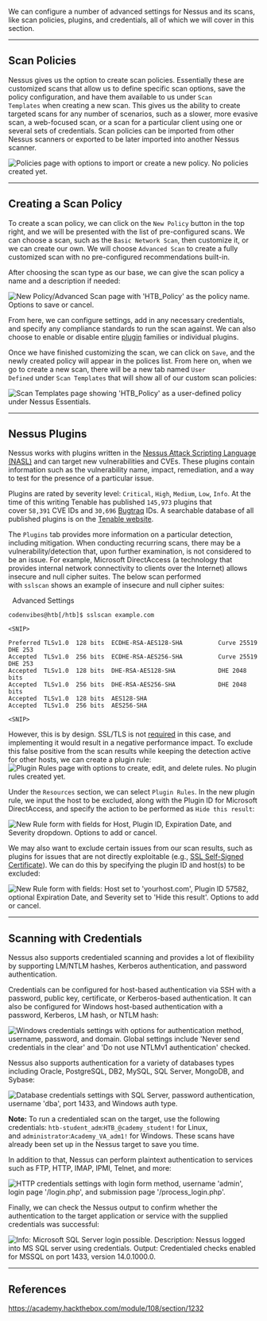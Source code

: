 We can configure a number of advanced settings for Nessus and its scans, like scan policies, plugins, and credentials, all of which we will cover in this section.

---

## Scan Policies

Nessus gives us the option to create scan policies. Essentially these are customized scans that allow us to define specific scan options, save the policy configuration, and have them available to us under `Scan Templates` when creating a new scan. This gives us the ability to create targeted scans for any number of scenarios, such as a slower, more evasive scan, a web-focused scan, or a scan for a particular client using one or several sets of credentials. Scan policies can be imported from other Nessus scanners or exported to be later imported into another Nessus scanner.

![Policies page with options to import or create a new policy. No policies created yet.](https://academy.hackthebox.com/storage/modules/108/nessus/nessus_policies.png)

---

## Creating a Scan Policy

To create a scan policy, we can click on the `New Policy` button in the top right, and we will be presented with the list of pre-configured scans. We can choose a scan, such as the `Basic Network Scan`, then customize it, or we can create our own. We will choose `Advanced Scan` to create a fully customized scan with no pre-configured recommendations built-in.

After choosing the scan type as our base, we can give the scan policy a name and a description if needed: 

![New Policy/Advanced Scan page with 'HTB_Policy' as the policy name. Options to save or cancel.](https://academy.hackthebox.com/storage/modules/108/nessus/policy.png)

From here, we can configure settings, add in any necessary credentials, and specify any compliance standards to run the scan against. We can also choose to enable or disable entire [plugin](https://docs.tenable.com/nessus/Content/Plugins.htm) families or individual plugins.

Once we have finished customizing the scan, we can click on `Save`, and the newly created policy will appear in the polices list. From here on, when we go to create a new scan, there will be a new tab named `User Defined` under `Scan Templates` that will show all of our custom scan policies: 

![Scan Templates page showing 'HTB_Policy' as a user-defined policy under Nessus Essentials.](https://academy.hackthebox.com/storage/modules/108/nessus/htb_policydefined.png)

---

## Nessus Plugins

Nessus works with plugins written in the [Nessus Attack Scripting Language (NASL)](https://en.wikipedia.org/wiki/Nessus_Attack_Scripting_Language) and can target new vulnerabilities and CVEs. These plugins contain information such as the vulnerability name, impact, remediation, and a way to test for the presence of a particular issue.

Plugins are rated by severity level: `Critical`, `High`, `Medium`, `Low`, `Info`. At the time of this writing Tenable has published `145,973` plugins that cover `58,391` CVE IDs and `30,696` [Bugtraq](https://en.wikipedia.org/wiki/Bugtraq) IDs. A searchable database of all published plugins is on the [Tenable website](https://www.tenable.com/plugins).

The `Plugins` tab provides more information on a particular detection, including mitigation. When conducting recurring scans, there may be a vulnerability/detection that, upon further examination, is not considered to be an issue. For example, Microsoft DirectAccess (a technology that provides internal network connectivity to clients over the Internet) allows insecure and null cipher suites. The below scan performed with `sslscan` shows an example of insecure and null cipher suites:

  Advanced Settings

```shell-session
codenvibes@htb[/htb]$ sslscan example.com

<SNIP>

Preferred TLSv1.0  128 bits  ECDHE-RSA-AES128-SHA          Curve 25519 DHE 253
Accepted  TLSv1.0  256 bits  ECDHE-RSA-AES256-SHA          Curve 25519 DHE 253
Accepted  TLSv1.0  128 bits  DHE-RSA-AES128-SHA            DHE 2048 bits
Accepted  TLSv1.0  256 bits  DHE-RSA-AES256-SHA            DHE 2048 bits
Accepted  TLSv1.0  128 bits  AES128-SHA                   
Accepted  TLSv1.0  256 bits  AES256-SHA                   

<SNIP>
```

However, this is by design. SSL/TLS is not [required](https://directaccess.richardhicks.com/2014/09/23/directaccess-ip-https-ssl-and-tls-insecure-cipher-suites/) in this case, and implementing it would result in a negative performance impact. To exclude this false positive from the scan results while keeping the detection active for other hosts, we can create a plugin rule: ![Plugin Rules page with options to create, edit, and delete rules. No plugin rules created yet.](https://academy.hackthebox.com/storage/modules/108/nessus/plugin_rules.png)

Under the `Resources` section, we can select `Plugin Rules`. In the new plugin rule, we input the host to be excluded, along with the Plugin ID for Microsoft DirectAccess, and specify the action to be performed as `Hide this result`: 

![New Rule form with fields for Host, Plugin ID, Expiration Date, and Severity dropdown. Options to add or cancel.](https://academy.hackthebox.com/storage/modules/108/nessus/new-rule.png)

We may also want to exclude certain issues from our scan results, such as plugins for issues that are not directly exploitable (e.g., [SSL Self-Signed Certificate](https://www.tenable.com/plugins/nessus/57582)). We can do this by specifying the plugin ID and host(s) to be excluded: 

![New Rule form with fields: Host set to 'yourhost.com', Plugin ID 57582, optional Expiration Date, and Severity set to 'Hide this result'. Options to add or cancel.](https://academy.hackthebox.com/storage/modules/108/nessus/plugins2.png)

---

## Scanning with Credentials

Nessus also supports credentialed scanning and provides a lot of flexibility by supporting LM/NTLM hashes, Kerberos authentication, and password authentication.

Credentials can be configured for host-based authentication via SSH with a password, public key, certificate, or Kerberos-based authentication. It can also be configured for Windows host-based authentication with a password, Kerberos, LM hash, or NTLM hash: 

![Windows credentials settings with options for authentication method, username, password, and domain. Global settings include 'Never send credentials in the clear' and 'Do not use NTLMv1 authentication' checked.](https://academy.hackthebox.com/storage/modules/108/nessus/creds.png)

Nessus also supports authentication for a variety of databases types including Oracle, PostgreSQL, DB2, MySQL, SQL Server, MongoDB, and Sybase: 

![Database credentials settings with SQL Server, password authentication, username 'dba', port 1433, and Windows auth type.](https://academy.hackthebox.com/storage/modules/108/nessus/db_creds.png)

**Note:** To run a credentialed scan on the target, use the following credentials: `htb-student_adm`:`HTB_@cademy_student!` for Linux, and `administrator`:`Academy_VA_adm1!` for Windows. These scans have already been set up in the Nessus target to save you time.

In addition to that, Nessus can perform plaintext authentication to services such as FTP, HTTP, IMAP, IPMI, Telnet, and more: 

![HTTP credentials settings with login form method, username 'admin', login page '/login.php', and submission page '/process_login.php'.](https://academy.hackthebox.com/storage/modules/108/nessus/plaintext_auth.png)

Finally, we can check the Nessus output to confirm whether the authentication to the target application or service with the supplied credentials was successful: 

![Info: Microsoft SQL Server login possible. Description: Nessus logged into MS SQL server using credentials. Output: Credentialed checks enabled for MSSQL on port 1433, version 14.0.1000.0.](https://academy.hackthebox.com/storage/modules/108/nessus/sqlserv.png)

---

## References

https://academy.hackthebox.com/module/108/section/1232